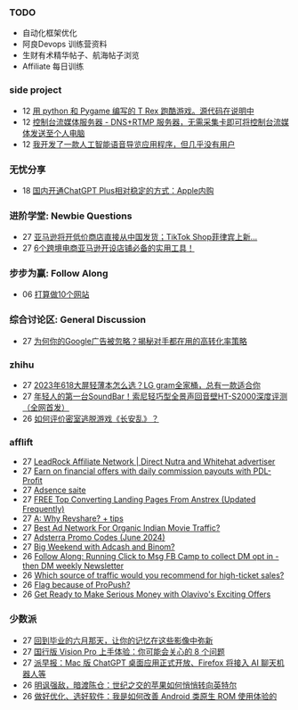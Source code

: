### TODO
-  自动化框架优化
-  阿良Devops 训练营资料
-  生财有术精华帖子、航海帖子浏览
-  Affiliate 每日训练

### side project
<!-- sideproject:START -->
-  12 [用 python 和 Pygame 编写的 T Rex 跑酷游戏。源代码在说明中](https://www.youtube.com/watch?v=pZySIXSelCA)
-  12 [控制台流媒体服务器 - DNS+RTMP 服务器，无需采集卡即可将控制台流媒体发送至个人电脑](https://github.com/Aioros/console-streaming-server)
-  12 [我开发了一款人工智能语音导览应用程序，但几乎没有用户](https://www.reddit.com/r/SideProject/comments/18gpp0e/ive_built_an_ai_audio_tour_app_but_have_almost_no/)<!-- sideproject:END -->


### 无忧分享
<!-- ruyo:START -->
-  18 [国内开通ChatGPT Plus相对稳定的方式：Apple内购](https://51.ruyo.net/18681.html)<!-- ruyo:END -->

### 进阶学堂: Newbie Questions
<!-- advertcn1:START -->
-  27 [亚马逊将开低价商店直接从中国发货；TikTok Shop菲律宾上新...](https://www.advertcn.com/thread-115511-1-1.html)
-  27 [6个跨境电商亚马逊开设店铺必备的实用工具！](https://www.advertcn.com/thread-115509-1-1.html)<!-- advertcn1:END -->

### 步步为赢: Follow Along
<!-- advertcn2:START -->
-  06 [打算做10个网站](https://www.advertcn.com/thread-115247-1-1.html)<!-- advertcn2:END -->

### 综合讨论区: General Discussion
<!-- advertcn3:START -->
-  27 [为何你的Google广告被忽略？揭秘对手都在用的高转化率策略](https://www.advertcn.com/thread-115514-1-1.html)<!-- advertcn3:END -->


### zhihu
<!-- zhihu:START -->
-  27 [2023年618大屏轻薄本怎么选？LG gram全家桶，总有一款适合你](http://zhuanlan.zhihu.com/p/632641888?utm_campaign=rss&utm_medium=rss&utm_source=rss&utm_content=title)
-  27 [年轻人的第一台SoundBar！索尼轻巧型全景声回音壁HT-S2000深度评测（全网首发）](http://zhuanlan.zhihu.com/p/630990296?utm_campaign=rss&utm_medium=rss&utm_source=rss&utm_content=title)
-  26 [如何评价密室逃脱游戏《长安乱》？](http://www.zhihu.com/question/563950552/answer/3045961312?utm_campaign=rss&utm_medium=rss&utm_source=rss&utm_content=title)<!-- zhihu:END -->

### afflift
<!-- afflift:START -->
-  27 [LeadRock Affiliate Network | Direct Nutra and Whitehat advertiser](https://afflift.com/f/threads/leadrock-affiliate-network-direct-nutra-and-whitehat-advertiser.12933/)
-  27 [Earn on financial offers with daily commission payouts with PDL-Profit](https://afflift.com/f/threads/earn-on-financial-offers-with-daily-commission-payouts-with-pdl-profit.13326/)
-  27 [Adsence saite](https://afflift.com/f/threads/adsence-saite.13351/)
-  27 [FREE Top Converting Landing Pages From Anstrex &lpar;Updated Frequently&rpar;](https://afflift.com/f/threads/free-top-converting-landing-pages-from-anstrex-updated-frequently.2596/)
-  27 [A: Why Revshare? + tips](https://afflift.com/f/threads/a-why-revshare-tips.10241/)
-  27 [Best Ad Network For Organic Indian Movie Traffic?](https://afflift.com/f/threads/best-ad-network-for-organic-indian-movie-traffic.13352/)
-  27 [Adsterra Promo Codes &lpar;June 2024&rpar;](https://afflift.com/f/threads/adsterra-promo-codes-june-2024.13269/)
-  27 [Big Weekend with Adcash and Binom?](https://afflift.com/f/threads/big-weekend-with-adcash-and-binom.13318/)
-  26 [Follow Along: Running Click to Msg FB Camp to collect DM opt in - then DM weekly Newsletter](https://afflift.com/f/threads/follow-along-running-click-to-msg-fb-camp-to-collect-dm-opt-in-then-dm-weekly-newsletter.13361/)
-  26 [Which source of traffic would you recommend for high-ticket sales?](https://afflift.com/f/threads/which-source-of-traffic-would-you-recommend-for-high-ticket-sales.13170/)
-  26 [Flag because of ProPush?](https://afflift.com/f/threads/flag-because-of-propush.13312/)
-  26 [Get Ready to Make Serious Money with Olavivo&#39;s Exciting Offers](https://afflift.com/f/threads/get-ready-to-make-serious-money-with-olavivos-exciting-offers.10730/)<!-- afflift:END -->

### 少数派
<!-- sspai:START -->
-  27 [回到毕业的六月那天，让你的记忆在这些影像中弥新](https://sspai.com/post/80318)
-  27 [国行版 Vision Pro 上手体验：你可能会关心的 8 个问题](https://sspai.com/post/89976)
-  27 [派早报：Mac 版 ChatGPT 桌面应用正式开放、Firefox 将接入 AI 聊天机器人等](https://sspai.com/post/89975)
-  26 [明讽强敌，暗渡陈仓：世纪之交的苹果如何悄悄转向英特尔](https://sspai.com/prime/story/ppc-history-11)
-  26 [做好优化、选好软件：我是如何改善 Android 类原生 ROM 使用体验的](https://sspai.com/post/89282)<!-- sspai:END -->
